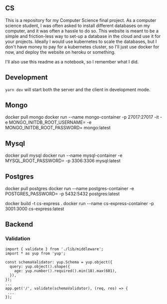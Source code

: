 ## CS

This is a repository for my Computer Science final project.
As a computer science student, I was often asked to install different databases on my computer, and it was often a hassle to do so.
This website is meant to be a simple and friction-less way to set-up a database in the cloud and use it for your projects.
Ideally I would use kubernetes to scale the databases, but I don't have money to pay for a kubernetes cluster, so I'll just use docker for now, and deploy the website on heroku or something.

I'll also use this readme as a notebook, so I remember what I did.

## Development

`yarn dev` will start both the server and the client in development mode.

## Mongo

docker pull mongo
docker run --name mongo-container -p 27017:27017 -it -e MONGO_INITDB_ROOT_USERNAME=<username> -e MONGO_INITDB_ROOT_PASSWORD=<password> mongo:latest

## Mysql

docker pull mysql
docker run --name mysql-container -e MYSQL_ROOT_PASSWORD=<password> -p 3306:3306 mysql:latest

## Postgres

docker pull postgres
docker run --name postgres-container -e POSTGRES_PASSWORD=<password> -p 5432:5432 postgres:latest

docker build -t cs-express .
docker run --name cs-express-container -p 3001:3000 cs-express:latest

## Backend

### Validation

```
import { validate } from './lib/middleware';
import * as yup from 'yup';

const schemaValidator: yup.Schema = yup.object({
  query: yup.object().shape({
    age: yup.number().required().min(18).max(601),
  }),
});
...
app.get('/', validate(schemaValidator), (req, res) => {
 ...
});
```
